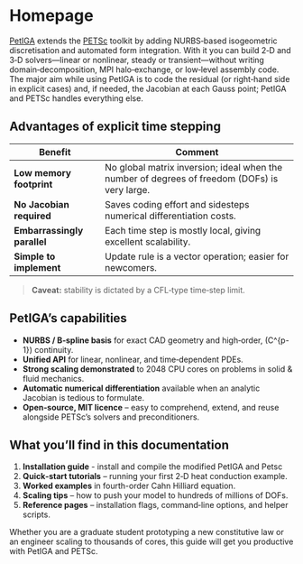 # Homepage

[PetIGA](https://github.com/dalcinl/PetIGA) extends the [PETSc](https://petsc.org/release/) toolkit by adding NURBS‐based isogeometric discretisation and automated form integration.  With it you can build 2‑D and 3‑D solvers—linear or nonlinear, steady or transient—without writing domain‑decomposition, MPI halo‑exchange, or low‑level assembly code.  The major aim while using PetIGA is to code the residual (or right‑hand side in explicit cases) and, if needed, the Jacobian at each Gauss point; PetIGA and PETSc handles everything else.



## Advantages of explicit time stepping 

| Benefit | Comment |
|---------|---------|
| **Low memory footprint** | No global matrix inversion; ideal when the number of degrees of freedom (DOFs) is very large. |
| **No Jacobian required** | Saves coding effort and sidesteps numerical differentiation costs. |
| **Embarrassingly parallel** | Each time step is mostly local, giving excellent scalability. |
| **Simple to implement** | Update rule is a vector operation; easier for newcomers. |

> **Caveat:** stability is dictated by a CFL‑type time‐step limit.



## PetIGA’s capabilities

* **NURBS / B‑spline basis** for exact CAD geometry and high‑order, \(C^{p-1}\) continuity.
* **Unified API** for linear, nonlinear, and time‑dependent PDEs.
* **Strong scaling demonstrated** to 2048 CPU cores on problems in solid & fluid mechanics.
* **Automatic numerical differentiation** available when an analytic Jacobian is tedious to formulate.
* **Open‑source, MIT licence** – easy to comprehend, extend, and reuse alongside PETSc’s solvers and preconditioners.



## What you’ll find in this documentation

1. **Installation guide** - install and compile the modified PetIGA and Petsc
1. **Quick‑start tutorials** – running your first 2‑D heat conduction example.  
3. **Worked examples** in fourth-order Cahn Hilliard equation.  
4. **Scaling tips** – how to push your model to hundreds of millions of DOFs.  
5. **Reference pages** – installation flags, command‑line options, and helper scripts.

Whether you are a graduate student prototyping a new constitutive law or an engineer scaling to thousands of cores, this guide will get you productive with PetIGA and PETSc.

